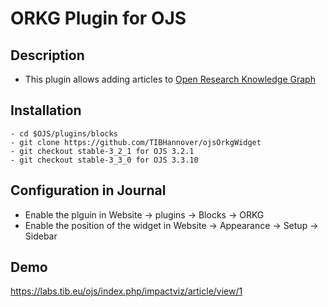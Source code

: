# ORKG Plugin for OJS

## Description

- This plugin allows adding articles to  [Open Research Knowledge  Graph](https://orkg.org/)


## Installation
```
- cd $OJS/plugins/blocks
- git clone https://github.com/TIBHannover/ojsOrkgWidget
- git checkout stable-3_2_1 for OJS 3.2.1
- git checkout stable-3_3_0 for OJS 3.3.10
```

## Configuration in Journal
-  Enable the plguin in Website -> plugins -> Blocks -> ORKG
-  Enable the position of the widget in  Website -> Appearance -> Setup -> Sidebar


## Demo
https://labs.tib.eu/ojs/index.php/impactviz/article/view/1

